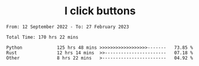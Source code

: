 <h1 align="center">
I click buttons
</h1>

<!--START_SECTION:waka-->

```text
From: 12 September 2022 - To: 27 February 2023

Total Time: 170 hrs 22 mins

Python             125 hrs 48 mins >>>>>>>>>>>>>>>>>>-------   73.85 %
Rust               12 hrs 14 mins  >>-----------------------   07.18 %
Other              8 hrs 22 mins   >------------------------   04.92 %
```

<!--END_SECTION:waka-->
